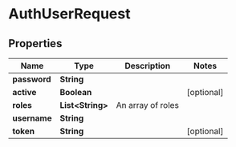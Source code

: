 
# AuthUserRequest

## Properties
Name | Type | Description | Notes
------------ | ------------- | ------------- | -------------
**password** | **String** |  | 
**active** | **Boolean** |  |  [optional]
**roles** | **List&lt;String&gt;** | An array of roles | 
**username** | **String** |  | 
**token** | **String** |  |  [optional]



